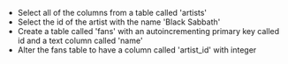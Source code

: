 + Select all of the columns from a table called 'artists'
+ Select the id of the artist with the name 'Black Sabbath'
+ Create a table called 'fans' with an autoincrementing primary key called id and a text column called 'name'
+ Alter the fans table to have a column called 'artist_id' with integer
